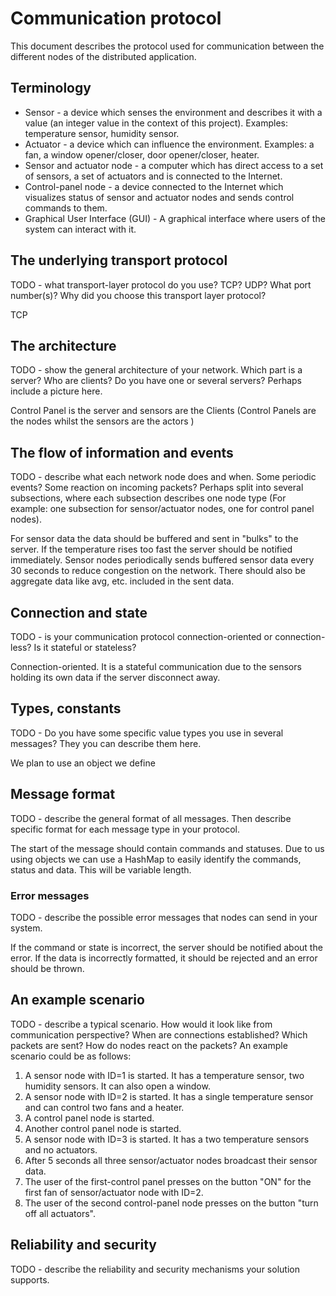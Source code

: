 # Communication protocol

This document describes the protocol used for communication between the different nodes of the
distributed application.

## Terminology

* Sensor - a device which senses the environment and describes it with a value (an integer value in
  the context of this project). Examples: temperature sensor, humidity sensor.
* Actuator - a device which can influence the environment. Examples: a fan, a window opener/closer,
  door opener/closer, heater.
* Sensor and actuator node - a computer which has direct access to a set of sensors, a set of
  actuators and is connected to the Internet.
* Control-panel node - a device connected to the Internet which visualizes status of sensor and
  actuator nodes and sends control commands to them.
* Graphical User Interface (GUI) - A graphical interface where users of the system can interact with
  it.

## The underlying transport protocol

TODO - what transport-layer protocol do you use? TCP? UDP? What port number(s)? Why did you 
choose this transport layer protocol?

TCP

## The architecture

TODO - show the general architecture of your network. Which part is a server? Who are clients? 
Do you have one or several servers? Perhaps include a picture here. 

Control Panel is the server and sensors are the Clients (Control Panels are the nodes whilst the sensors are the actors )

## The flow of information and events

TODO - describe what each network node does and when. Some periodic events? Some reaction on 
incoming packets? Perhaps split into several subsections, where each subsection describes one 
node type (For example: one subsection for sensor/actuator nodes, one for control panel nodes).

For sensor data the data should be buffered and sent in "bulks" to the server. If the temperature rises too fast the
server should be notified immediately. Sensor nodes periodically sends buffered sensor data every 30 seconds to reduce
congestion on the network. There should also be aggregate data like avg, etc. included in the sent data.

## Connection and state

TODO - is your communication protocol connection-oriented or connection-less? Is it stateful or 
stateless? 

Connection-oriented. It is a stateful communication due to the sensors holding its own data if the server disconnect 
away.

## Types, constants

TODO - Do you have some specific value types you use in several messages? They you can describe 
them here.

We plan to use an object we define

## Message format

TODO - describe the general format of all messages. Then describe specific format for each 
message type in your protocol.

The start of the message should contain commands and statuses. Due to us using objects we can use a HashMap to easily
identify the commands, status and data. This will be variable length.

### Error messages

TODO - describe the possible error messages that nodes can send in your system.

If the command or state is incorrect, the server should be notified about the error. If the data is incorrectly formatted,
it should be rejected and an error should be thrown.

## An example scenario

TODO - describe a typical scenario. How would it look like from communication perspective? When 
are connections established? Which packets are sent? How do nodes react on the packets? An 
example scenario could be as follows:
1. A sensor node with ID=1 is started. It has a temperature sensor, two humidity sensors. It can
   also open a window.
2. A sensor node with ID=2 is started. It has a single temperature sensor and can control two fans
   and a heater.
3. A control panel node is started.
4. Another control panel node is started.
5. A sensor node with ID=3 is started. It has a two temperature sensors and no actuators.
6. After 5 seconds all three sensor/actuator nodes broadcast their sensor data.
7. The user of the first-control panel presses on the button "ON" for the first fan of
   sensor/actuator node with ID=2.
8. The user of the second control-panel node presses on the button "turn off all actuators".

## Reliability and security

TODO - describe the reliability and security mechanisms your solution supports.
